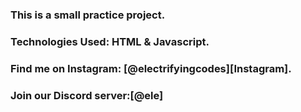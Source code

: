 ### This is a small practice project.

### Technologies Used: HTML & Javascript.

### Find me on Instagram: [@electrifyingcodes][Instagram].
### Join our Discord server:[@ele]

[Instgram]: https://www.instagram.com/electrifying_codes
[discord]: https://discord.com/in